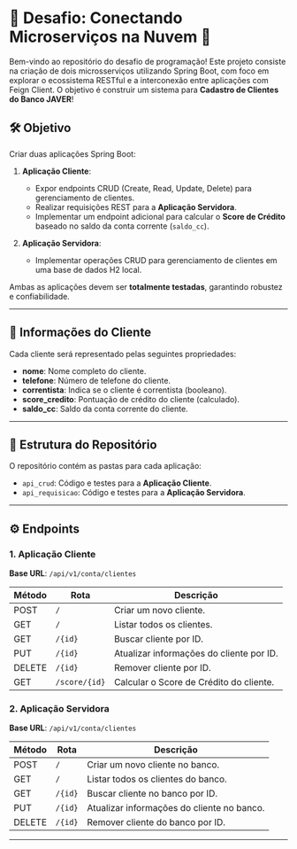 # 🚀 Desafio: Conectando Microserviços na Nuvem 🚀  

Bem-vindo ao repositório do desafio de programação! Este projeto consiste na criação de dois microsserviços utilizando Spring Boot, com foco em explorar o ecossistema RESTful e a interconexão entre aplicações com Feign Client. O objetivo é construir um sistema para **Cadastro de Clientes do Banco JAVER**!

## 🛠️ Objetivo  

Criar duas aplicações Spring Boot:  
1. **Aplicação Cliente**:  
   - Expor endpoints CRUD (Create, Read, Update, Delete) para gerenciamento de clientes.  
   - Realizar requisições REST para a **Aplicação Servidora**.  
   - Implementar um endpoint adicional para calcular o **Score de Crédito** baseado no saldo da conta corrente (`saldo_cc`).  

2. **Aplicação Servidora**:  
   - Implementar operações CRUD para gerenciamento de clientes em uma base de dados H2 local.  

Ambas as aplicações devem ser **totalmente testadas**, garantindo robustez e confiabilidade.  

---

## 📝 Informações do Cliente  

Cada cliente será representado pelas seguintes propriedades:  
- **nome**: Nome completo do cliente.  
- **telefone**: Número de telefone do cliente.  
- **correntista**: Indica se o cliente é correntista (booleano).  
- **score_credito**: Pontuação de crédito do cliente (calculado).  
- **saldo_cc**: Saldo da conta corrente do cliente.  

---

## 📂 Estrutura do Repositório  

O repositório contém as pastas para cada aplicação:  

- `api_crud`: Código e testes para a **Aplicação Cliente**.  
- `api_requisicao`: Código e testes para a **Aplicação Servidora**.  

---

## ⚙️ Endpoints  

### 1. Aplicação Cliente  
**Base URL**: `/api/v1/conta/clientes`  

| Método  | Rota                | Descrição                                  |  
|---------|---------------------|--------------------------------------------|  
| POST    | `/`                 | Criar um novo cliente.                     |  
| GET     | `/`                 | Listar todos os clientes.                  |  
| GET     | `/{id}`             | Buscar cliente por ID.                     |  
| PUT     | `/{id}`             | Atualizar informações do cliente por ID.   |  
| DELETE  | `/{id}`             | Remover cliente por ID.                    |  
| GET     | `/score/{id}`       | Calcular o Score de Crédito do cliente.    |  

### 2. Aplicação Servidora  
**Base URL**: `/api/v1/conta/clientes`  

| Método  | Rota                | Descrição                                  |  
|---------|---------------------|--------------------------------------------|  
| POST    | `/`                 | Criar um novo cliente no banco.            |  
| GET     | `/`                 | Listar todos os clientes do banco.         |  
| GET     | `/{id}`             | Buscar cliente no banco por ID.            |  
| PUT     | `/{id}`             | Atualizar informações do cliente no banco. |  
| DELETE  | `/{id}`             | Remover cliente do banco por ID.           |  

---
